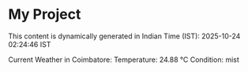 # My Project

This content is dynamically generated in Indian Time (IST): 2025-10-24 02:24:46 IST


Current Weather in Coimbatore:
Temperature: 24.88 °C
Condition: mist
